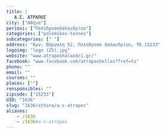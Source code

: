 ```yaml
---
title: |
   Α.Σ. ΑΤΡΑΠΟΣ
city: ["Αθήνα"]
perioxi: ["ΠολύδροσοΧαλανδρίου"]
categories: ["polemikes-texnes"]
subcategories: [" "]
address: "Κων. Βάρναλη 52, Πολύδροσο Χαλανδρίου, TK 15233"
logoimg: "logo (25).jpg"
website: "www.atraposhalandri.gr/"
facebook: "www.facebook.com/atraposhellas?fref=ts"
phone: ""
email: ""
courses: ""
places: [""]
rensponsibles: ""
zipcode: ["15233"]
UID: "1636"
slug: "1636/athina/a-s-atrapos"
aliases:
    - /1636
    - /1636#a-s-atrapos
---
```


